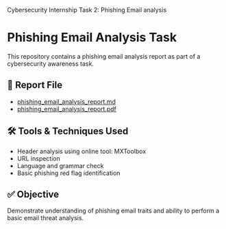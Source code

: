 Cybersecurity Internship Task 2: Phishing Email analysis

# Phishing Email Analysis Task

This repository contains a phishing email analysis report as part of a cybersecurity awareness task.

## 📄 Report File
- [phishing_email_analysis_report.md](phishing_email_analysis_report.md)
- [phishing_email_analysis_report.pdf](phishing_email_analysis_report.pdf)
## 🛠️ Tools & Techniques Used
- Header analysis using online tool: MXToolbox
- URL inspection
- Language and grammar check
- Basic phishing red flag identification

## ✅ Objective
Demonstrate understanding of phishing email traits and ability to perform a basic email threat analysis.

